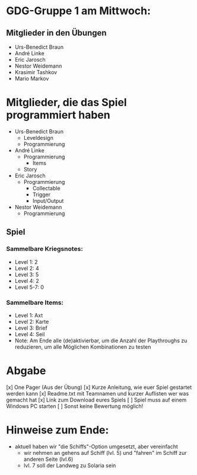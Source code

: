 # GDG-Gruppe 1 am Mittwoch:
## Mitglieder in den Übungen
* Urs-Benedict Braun
* André Linke
* Eric Jarosch
* Nestor Weidemann
* Krasimir Tashkov
* Mario Markov

# Mitglieder, die das Spiel programmiert haben
* Urs-Benedict Braun
	* Leveldesign
	* Programmierung
* André Linke
	* Programmierung
		* Items
	* Story
* Eric Jarosch
	* Programmierung
		* Collectable
		* Trigger
		* Input/Output
* Nestor Weidemann
	* Programmierung
	
## Spiel
### Sammelbare Kriegsnotes:
- Level 1: 2
- Level 2: 4
- Level 3: 5
- Level 4: 2
- Level 5-7: 0

### Sammelbare Items:
- Level 1: Axt
- Level 2: Karte
- Level 3: Brief
- Level 4: Seil
- Note: Am Ende alle (de)aktivierbar, um die Anzahl der Playthroughs
	zu reduzieren, um alle Möglichen Kombinationen zu testen

# Abgabe
[x] One Pager (Aus der Übung)
[x] Kurze Anleitung, wie euer Spiel gestartet werden kann
[x] Readme.txt mit Teamnamen und kurzer Auflisten wer was gemacht hat
[x] Link zum Download eures Spiels
[ ] Spiel muss auf einem Windows PC starten
[ ] Sonst keine Bewertung möglich!

# Hinweise zum Ende:
- aktuell haben wir "die Schiffs"-Option umgesetzt, aber vereinfacht
	- wir nehmen an gehens auf Schiff (lvl. 5) und "fahren" im Schiff zur anderen Seite (lvl.6)
	- lvl. 7 soll der Landweg zu Solaria sein
